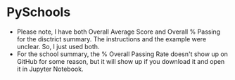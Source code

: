 # PySchools
* Please note, I have both Overall Average Score and Overall % Passing for the disctrict summary. The instructions and the example were unclear. So, I just used both.  
* For the school summary, the % Overall Passing Rate doesn't show up on GitHub for some reason, but it will show up if you download it and open it in Jupyter Notebook. 
